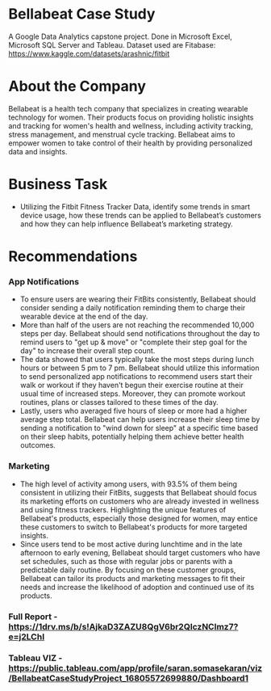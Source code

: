 # Bellabeat Case Study
A Google Data Analytics capstone project.  Done in Microsoft Excel, Microsoft SQL Server and Tableau. 
Dataset used are Fitabase: https://www.kaggle.com/datasets/arashnic/fitbit

# About the Company
Bellabeat is a health tech company that specializes in creating wearable technology for women. Their products focus on providing holistic insights and tracking for women's health and wellness, including activity tracking, stress management, and menstrual cycle tracking. Bellabeat aims to empower women to take control of their health by providing personalized data and insights.

# Business Task
* Utilizing the Fitbit Fitness Tracker Data, identify some trends in smart device usage, how these trends can be applied to Bellabeat’s customers and how they can help influence Bellabeat’s marketing strategy.

# Recommendations

### App Notifications
* To ensure users are wearing their FitBits consistently, Bellabeat should consider sending a daily notification reminding them to charge their wearable device at the end of the day.
* More than half of the users are not reaching the recommended 10,000 steps per day. Bellabeat should send notifications throughout the day to remind users to "get up & move" or "complete their step goal for the day" to increase their overall step count.
* The data showed that users typically take the most steps during lunch hours or between 5 pm to 7 pm. Bellabeat should utilize this information to send personalized app notifications to recommend users start their walk or workout if they haven't begun their exercise routine at their usual time of increased steps. Moreover, they can promote workout routines, plans or classes tailored to these times of the day.
* Lastly, users who averaged five hours of sleep or more had a higher average step total. Bellabeat can help users increase their sleep time by sending a notification to "wind down for sleep" at a specific time based on their sleep habits, potentially helping them achieve better health outcomes.

### Marketing
* The high level of activity among users, with 93.5% of them being consistent in utilizing their FitBits, suggests that Bellabeat should focus its marketing efforts on customers who are already invested in wellness and using fitness trackers. Highlighting the unique features of Bellabeat's products, especially those designed for women, may entice these customers to switch to Bellabeat's products for more targeted insights.
* Since users tend to be most active during lunchtime and in the late afternoon to early evening, Bellabeat should target customers who have set schedules, such as those with regular jobs or parents with a predictable daily routine. By focusing on these customer groups, Bellabeat can tailor its products and marketing messages to fit their needs and increase the likelihood of adoption and continued use of its products.

### Full Report - https://1drv.ms/b/s!AjkaD3ZAZU8QgV6br2QIczNClmz7?e=j2LChI
### Tableau VIZ - https://public.tableau.com/app/profile/saran.somasekaran/viz/BellabeatCaseStudyProject_16805572699880/Dashboard1
